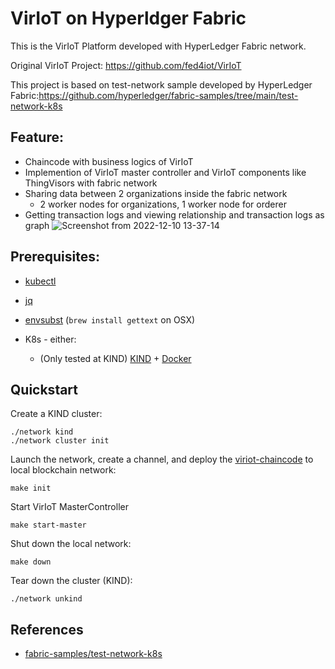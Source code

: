 # VirIoT on Hyperldger Fabric

This is the VirIoT Platform developed with HyperLedger Fabric network.

Original VirIoT Project: https://github.com/fed4iot/VirIoT

This project is based on test-network sample developed by HyperLedger Fabric:https://github.com/hyperledger/fabric-samples/tree/main/test-network-k8s

## Feature:
- Chaincode with business logics of VirIoT
- Implemention of VirIoT master controller and VirIoT components like ThingVisors with fabric network
- Sharing data between 2 organizations inside the fabric network
  - 2 worker nodes for organizations, 1 worker node for orderer
- Getting transaction logs and viewing relationship and transaction logs as graph
![Screenshot from 2022-12-10 13-37-14](https://user-images.githubusercontent.com/38996546/207078338-a71696a9-72dc-41a0-8b97-f6ceb273bbff.png)


## Prerequisites:

- [kubectl](https://kubernetes.io/docs/tasks/tools/)
- [jq](https://stedolan.github.io/jq/)
- [envsubst](https://www.gnu.org/software/gettext/manual/html_node/envsubst-Invocation.html) (`brew install gettext` on OSX)

- K8s - either:
  - (Only tested at KIND) [KIND](https://kind.sigs.k8s.io/docs/user/quick-start/#installation) + [Docker](https://www.docker.com)


## Quickstart 

Create a KIND cluster:  
```shell
./network kind
./network cluster init
```

Launch the network, create a channel, and deploy the [viriot-chaincode](../chaincode) to local blockchain network: 
```shell
make init
```

Start VirIoT MasterController
```shell
make start-master
```

Shut down the local network: 
```shell
make down 
```

Tear down the cluster (KIND): 
```shell
./network unkind
```

## References
- [fabric-samples/test-network-k8s](https://github.com/hyperledger/fabric-samples/tree/main/test-network-k8s)
